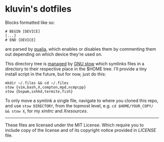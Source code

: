kluvin's dotfiles
=================

Blocks formatted like so:

```
# BEGIN [DEVICE]
[...]
# END [DEVICE]
```

are parsed by [qualia](https://pypi.python.org/pypi/mir.qualia/), which enables or disables them by commenting them out depending on which device they're used on.

This directory tree is [managed](https://taihen.org/managing-dotfiles-with-gnu-stow/) by [GNU stow](https://www.gnu.org/software/stow/) which symlinks files in a directory to their respective place in the $HOME tree. I'll provide a tiny install script in the future, but for now, just do this:

```
mkdir ~/.files && cd ~/.files
stow {vim,bash,X,compton,mpd,ncmpcpp}
stow {bspwm,sxhkd,termite,fish}
```

To only move a symlink a single file, navigate to where you cloned this repo, and use `stow DIRECTORY`, from the topmost level, e.g. `cd $HOME/YOUR_COPY/ && stow X`, for my *xinitrc* and *Xresources*.

---

These files are licensed under the MIT License. Which require you to include copy of the license and of its copyright notice provided in *LICENSE* file.
